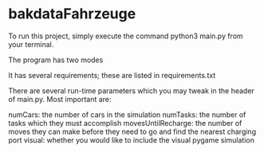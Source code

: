 # bakdataFahrzeuge

To run this project, simply execute the command python3 main.py from your terminal.

The program has two modes
 
 

It has several requirements; these are listed in requirements.txt

There are several run-time parameters which you may tweak in the header of main.py. Most important are:

numCars: the number of cars in the simulation
numTasks: the number of tasks which they must accomplish
movesUntilRecharge: the number of moves they can make before they need to go and find the nearest charging port
visual: whether you would like to include the visual pygame simulation
